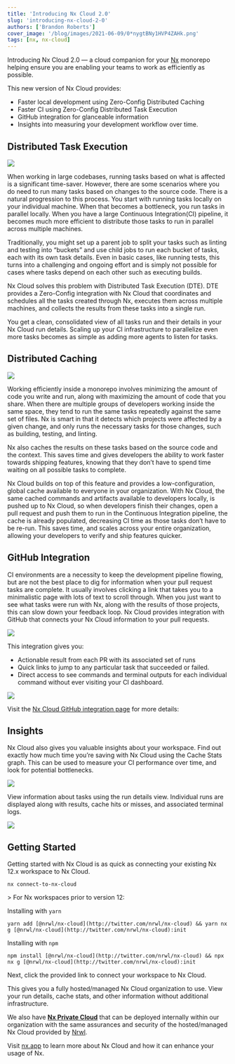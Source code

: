 ```yaml
---
title: 'Introducing Nx Cloud 2.0'
slug: 'introducing-nx-cloud-2-0'
authors: ['Brandon Roberts']
cover_image: '/blog/images/2021-06-09/0*nygtBNy1HVP4ZAHk.png'
tags: [nx, nx-cloud]
---
```


Introducing Nx Cloud 2.0 — a cloud companion for your [Nx](https://nx.dev) monorepo helping ensure you are enabling your teams to work as efficiently as possible.

This new version of Nx Cloud provides:

- Faster local development using Zero-Config Distributed Caching
- Faster CI using Zero-Config Distributed Task Execution
- GitHub integration for glanceable information
- Insights into measuring your development workflow over time.

## **Distributed Task Execution**

![](/blog/images/2021-06-09/0*7zNXci4baO5Xia27.avif)

When working in large codebases, running tasks based on what is affected is a significant time-saver. However, there are some scenarios where you do need to run many tasks based on changes to the source code. There is a natural progression to this process. You start with running tasks locally on your individual machine. When that becomes a bottleneck, you run tasks in parallel locally. When you have a large Continuous Integration(CI) pipeline, it becomes much more efficient to distribute those tasks to run in parallel across multiple machines.

Traditionally, you might set up a parent job to split your tasks such as linting and testing into “buckets” and use child jobs to run each bucket of tasks, each with its own task details. Even in basic cases, like running tests, this turns into a challenging and ongoing effort and is simply not possible for cases where tasks depend on each other such as executing builds.

Nx Cloud solves this problem with Distributed Task Execution (DTE). DTE provides a Zero-Config️ integration with Nx Cloud that coordinates and schedules all the tasks created through Nx, executes them across multiple machines, and collects the results from these tasks into a single run.

You get a clean, consolidated view of all tasks run and their details in your Nx Cloud run details. Scaling up your CI infrastructure to parallelize even more tasks becomes as simple as adding more agents to listen for tasks.

## **Distributed Caching**

![](/blog/images/2021-06-09/0*RFEruPo843tiJ9em.avif)

Working efficiently inside a monorepo involves minimizing the amount of code you write and run, along with maximizing the amount of code that you share. When there are multiple groups of developers working inside the same space, they tend to run the same tasks repeatedly against the same set of files. Nx is smart in that it detects which projects were affected by a given change, and only runs the necessary tasks for those changes, such as building, testing, and linting.

Nx also caches the results on these tasks based on the source code and the context. This saves time and gives developers the ability to work faster towards shipping features, knowing that they don’t have to spend time waiting on all possible tasks to complete.

Nx Cloud builds on top of this feature and provides a low-configuration, global cache available to everyone in your organization. With Nx Cloud, the same cached commands and artifacts available to developers locally, is pushed up to Nx Cloud, so when developers finish their changes, open a pull request and push them to run in the Continuous Integration pipeline, the cache is already populated, decreasing CI time as those tasks don’t have to be re-run. This saves time, and scales across your entire organization, allowing your developers to verify and ship features quicker.

## **GitHub Integration**

CI environments are a necessity to keep the development pipeline flowing, but are not the best place to dig for information when your pull request tasks are complete. It usually involves clicking a link that takes you to a minimalistic page with lots of text to scroll through. When you just want to see what tasks were run with Nx, along with the results of those projects, this can slow down your feedback loop. Nx Cloud provides integration with GitHub that connects your Nx Cloud information to your pull requests.

![](/blog/images/2021-06-09/0*SSvYNNHgrxaC3io3.avif)

This integration gives you:

- Actionable result from each PR with its associated set of runs
- Quick links to jump to any particular task that succeeded or failed.
- Direct access to see commands and terminal outputs for each individual command without ever visiting your CI dashboard.

![](/blog/images/2021-06-09/0*DEBUlKNNgapopEbr.avif)

Visit the [Nx Cloud GitHub integration page](https://github.com/marketplace/official-nx-cloud-app) for more details:

## **Insights**

Nx Cloud also gives you valuable insights about your workspace. Find out exactly how much time you’re saving with Nx Cloud using the Cache Stats graph. This can be used to measure your CI performance over time, and look for potential bottlenecks.

![](/blog/images/2021-06-09/0*MVc1580YGm6XD1LS.avif)

View information about tasks using the run details view. Individual runs are displayed along with results, cache hits or misses, and associated terminal logs.

![](/blog/images/2021-06-09/0*6BX0pY_CQEFGiCut.avif)

## **Getting Started**

Getting started with Nx Cloud is as quick as connecting your existing Nx 12.x workspace to Nx Cloud.

```
nx connect-to-nx-cloud
```

\> For Nx workspaces prior to version 12:

Installing with `yarn`

```shell
yarn add [@nrwl/nx-cloud](http://twitter.com/nrwl/nx-cloud) && yarn nx g [@nrwl/nx-cloud](http://twitter.com/nrwl/nx-cloud):init
```

Installing with `npm`

```shell
npm install [@nrwl/nx-cloud](http://twitter.com/nrwl/nx-cloud) && npx nx g [@nrwl/nx-cloud](http://twitter.com/nrwl/nx-cloud):init
```

Next, click the provided link to connect your workspace to Nx Cloud.

This gives you a fully hosted/managed Nx Cloud organization to use. View your run details, cache stats, and other information without additional infrastructure.

We also have [**Nx Private Cloud**](https://nx.app/private-cloud) that can be deployed internally within our organization with the same assurances and security of the hosted/managed Nx Cloud provided by [Nrwl](https://nrwl.io).

Visit [nx.app](https://nx.app) to learn more about Nx Cloud and how it can enhance your usage of Nx.
